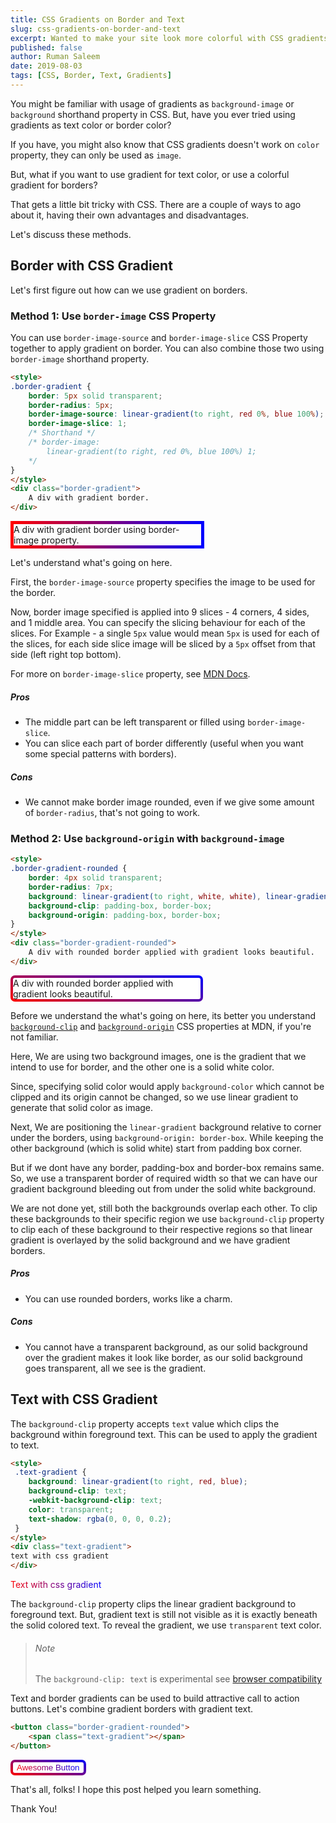 ```yaml
---
title: CSS Gradients on Border and Text
slug: css-gradients-on-border-and-text
excerpt: Wanted to make your site look more colorful with CSS gradients? But, using gradients on borders and text is a little bit tricky with CSS. Let's wrap our heads around the tricks to make CSS gradients work on text and border.
published: false
author: Ruman Saleem
date: 2019-08-03
tags: [CSS, Border, Text, Gradients]
---
```


You might be familiar with usage of gradients as `background-image` or `background` shorthand property in CSS. 
But, have you ever tried using gradients as text color or border color? 

If you have, you might also know that CSS gradients doesn't work on `color` property, they can only be used as `image`. 

But, what if you want to use gradient for text color, or use a colorful gradient for borders?

That gets a little bit tricky with CSS. There are a couple of ways to ago about it, having their own advantages and disadvantages. 

Let's discuss these methods.

## Border with CSS Gradient

Let's first figure out how can we use gradient on borders.

### Method 1: Use `border-image` CSS Property
You can use `border-image-source` and `border-image-slice` CSS Property together to apply gradient on border. You can also combine those two using `border-image` shorthand property.

```html
<style>
.border-gradient {
    border: 5px solid transparent;
    border-radius: 5px;
    border-image-source: linear-gradient(to right, red 0%, blue 100%); 
    border-image-slice: 1;
    /* Shorthand */
    /* border-image: 
        linear-gradient(to right, red 0%, blue 100%) 1;
    */
}
</style>
<div class="border-gradient">
    A div with gradient border.
</div>
```
<style>
.border-gradient {
    border: 5px solid transparent;
    border-radius: 5px;
    border-image-source: linear-gradient(to right, red 0%, blue 100%); 
    border-image-slice: 1;
}
</style>
<div class="bg-gray-200 rounded-lg mb-8 p-3">
    <div class="border-gradient p-3 mx-auto" style="max-width:300px;">
        A div with gradient border using border-image property.
    </div>
</div>

Let's understand what's going on here. 

First, the `border-image-source` property specifies the image to be used for the border. 

Now, border image specified is applied into 9 slices - 4 corners, 4 sides, and 1 middle area. You can specify the slicing behaviour for each of the slices. For Example - a single `5px` value would mean `5px` is used for each of the slices, for each side slice image will be sliced by a `5px` offset from that side (left right top bottom).

For more on `border-image-slice` property, see [MDN Docs](https://developer.mozilla.org/en-US/docs/Web/CSS/border-image-slice).

##### Pros
* The middle part can be left transparent or filled using `border-image-slice`.
* You can slice each part of border differently (useful when you want some special patterns with borders).

##### Cons
* We cannot make border image rounded, even if we give some amount of `border-radius`, that's not going to work.

### Method 2: Use `background-origin` with `background-image`

```html
<style>
.border-gradient-rounded {
    border: 4px solid transparent;
    border-radius: 7px;
    background: linear-gradient(to right, white, white), linear-gradient(15deg, red , blue); 
    background-clip: padding-box, border-box;
    background-origin: padding-box, border-box;
}
</style>
<div class="border-gradient-rounded">
    A div with rounded border applied with gradient looks beautiful. 
</div>
```
<style>
.border-gradient-rounded {
    border: 4px solid transparent;
    border-radius: 7px;
    background: linear-gradient(to right, white, white), linear-gradient(15deg, red , blue); 
    background-clip: padding-box, border-box;
    background-origin: padding-box, border-box;
}
</style>
<div class="bg-gray-200 rounded-lg mb-8 p-3">
    <div class="mx-auto p-3 border-gradient-rounded" style="max-width: 300px;">
        A div with rounded border applied with gradient looks beautiful.
    </div>
</div>


Before we understand the what's going on here, its better you understand [`background-clip`](https://developer.mozilla.org/en-US/docs/Web/CSS/background-clip) and [`background-origin`](https://developer.mozilla.org/en-US/docs/Web/CSS/background-clip) CSS properties at MDN, if you're not familiar.

Here, We are using two background images, one is the gradient that we intend to use for border, and the other one is a solid white color. 

Since, specifying solid color would apply `background-color` which cannot be clipped and its origin cannot be changed, so we use linear gradient to generate that solid color as image.

Next, We are positioning the `linear-gradient` background relative to corner under the borders, using `background-origin: border-box`. While keeping the other background (which is solid white) start from padding box corner. 

But if we dont have any border, padding-box and border-box remains same. So, we use a transparent border of required width so that we can have our gradient background bleeding out from under the solid white background.

We are not done yet, still both the backgrounds overlap each other. To clip these backgrounds to their specific region we use `background-clip` property to clip each of these background to their respective regions so that linear gradient is overlayed by the solid background and we have gradient borders.

##### Pros
* You can use rounded borders, works like a charm.
  
##### Cons
* You cannot have a transparent background, as our solid background over the gradient makes it look like border, as our solid background goes transparent, all we see is the gradient.

## Text with CSS Gradient

The `background-clip` property accepts `text` value which clips the background within foreground text. This can be used to apply the gradient to text.

```html
<style>
 .text-gradient {
    background: linear-gradient(to right, red, blue);
    background-clip: text;
    -webkit-background-clip: text;
    color: transparent;
    text-shadow: rgba(0, 0, 0, 0.2);
 }
</style>
<div class="text-gradient">
text with css gradient
</div>
```

<style>
 .text-gradient {
    background: linear-gradient(to right, red, blue);
    background-clip: text;
    -webkit-background-clip: text;
    color: transparent;
    text-shadow: rgba(0, 0, 0, 0.2);
 }
</style>
<p class="font-semibold mb-8 text-center p-3 bg-gray-200 rounded-lg">
    <span class="text-gradient">Text with css gradient</span>
</p>

The `background-clip` property clips the linear gradient background to foreground text. But, gradient text is still not visible as it is exactly beneath the solid colored text. To reveal the gradient, we use `transparent` text color. 

> ###### Note
> 
> The `background-clip: text` is experimental see [browser compatibility](https://developer.mozilla.org/en-US/docs/Web/CSS/background-clip#Browser_compatibility)

Text and border gradients can be used to build attractive call to action buttons. Let's combine gradient borders with gradient text.

```html
<button class="border-gradient-rounded">
    <span class="text-gradient"></span>
</button>
```
<div class="mb-8 p-3 text-center bg-gray-200 rounded-lg">
    <button class="border-gradient-rounded px-3 py-2 font-bold">
        <span class="text-gradient">Awesome Button</span>
    </button>
</div>

That's all, folks! 
I hope this post helped you learn something. 

Thank You!